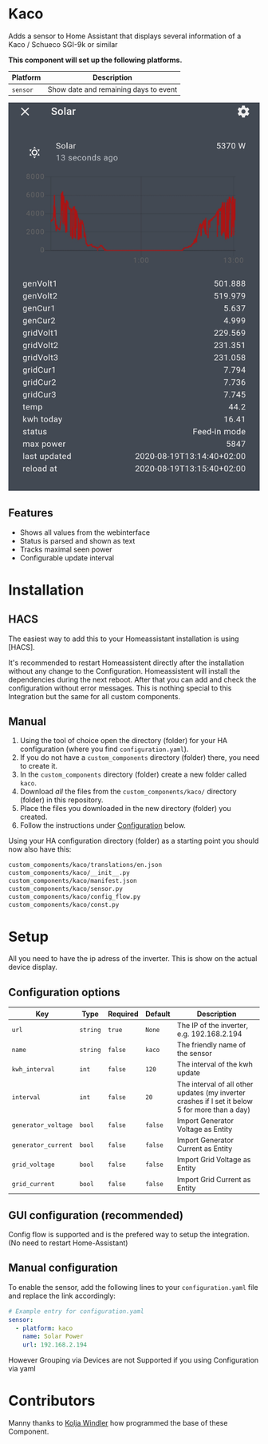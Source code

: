 # Kaco

Adds a sensor to Home Assistant that displays several information of a Kaco / Schueco SGI-9k or similar

**This component will set up the following platforms.**

| Platform | Description                           |
| -------- | ------------------------------------- |
| `sensor` | Show date and remaining days to event |

![Example](kaco.png)


## Features

- Shows all values from the webinterface
- Status is parsed and shown as text
- Tracks maximal seen power
- Configurable update interval

# Installation

## HACS
The easiest way to add this to your Homeassistant installation is using [HACS].

It's recommended to restart Homeassistent directly after the installation without any change to the Configuration.
Homeassistent will install the dependencies during the next reboot. After that you can add and check the configuration without error messages.
This is nothing special to this Integration but the same for all custom components.

## Manual

1. Using the tool of choice open the directory (folder) for your HA configuration (where you find `configuration.yaml`).
2. If you do not have a `custom_components` directory (folder) there, you need to create it.
3. In the `custom_components` directory (folder) create a new folder called `kaco`.
4. Download _all_ the files from the `custom_components/kaco/` directory (folder) in this repository.
5. Place the files you downloaded in the new directory (folder) you created.
6. Follow the instructions under [Configuration](#Configuration) below.

Using your HA configuration directory (folder) as a starting point you should now also have this:

```text
custom_components/kaco/translations/en.json
custom_components/kaco/__init__.py
custom_components/kaco/manifest.json
custom_components/kaco/sensor.py
custom_components/kaco/config_flow.py
custom_components/kaco/const.py

```

# Setup

All you need to have the ip adress of the inverter. This is show on the actual device display.

## Configuration options

| Key                 | Type     | Required | Default | Description                                                                                     |
| ------------------- | -------- | -------- | ------- | ----------------------------------------------------------------------------------------------- |
| `url`               | `string` | `true`   | `None`  | The IP of the inverter, e.g. 192.168.2.194                                                      |
| `name`              | `string` | `false`  | `kaco`  | The friendly name of the sensor                                                                 |
| `kwh_interval`      | `int`    | `false`  | `120`   | The interval of the kwh update                                                                  |
| `interval`          | `int`    | `false`  | `20`    | The interval of all other updates (my inverter crashes if I set it below 5 for more than a day) |
| `generator_voltage` | `bool`  | `false`  | `false` | Import Generator Voltage as Entity                                                              |
| `generator_current` | `bool`  | `false`  | `false` | Import Generator Current as Entity                                                              |
| `grid_voltage`      | `bool`  | `false`  | `false` | Import Grid Voltage as Entity                                                              |
| `grid_current`      | `bool`  | `false`  | `false` | Import Grid Current as Entity                                                              |

## GUI configuration (recommended)

Config flow is supported and is the prefered way to setup the integration. (No need to restart Home-Assistant)

## Manual configuration

To enable the sensor, add the following lines to your `configuration.yaml` file and replace the link accordingly:

```yaml
# Example entry for configuration.yaml
sensor:
  - platform: kaco
    name: Solar Power
    url: 192.168.2.194
 ```
 However Grouping via Devices are not Supported if you using Configuration via yaml

 # Contributors
Manny thanks to [Kolja Windler](https://github.com/KoljaWindeler) how programmed the base of these Component.
